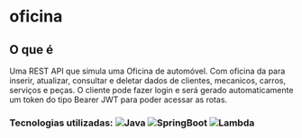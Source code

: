 # oficina
## O que é
Uma REST API que simula uma Oficina de automóvel.
Com oficina da para inserir, atualizar, consultar e deletar dados de clientes, mecanicos, carros, serviços e peças.
O cliente pode fazer login e será gerado automaticamente um token do tipo Bearer JWT para poder acessar as rotas.
### Tecnologias utilizadas: ![Java](https://img.shields.io/badge/-Java-333333?style=flat&logo=Java&logoColor=007396) ![SpringBoot](https://img.shields.io/badge/-Spring%20Boot-333333?style=flat&logo=spring-boot) ![Lambda](https://img.shields.io/badge/-Lambda-333333?style=flat&logo=Lambda&logoColor=007396)

